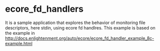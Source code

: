 ecore_fd_handlers
=================

It is a sample application that explores the behavior of monitoring file descriptors, here stdin, using ecore fd handlres. This example is based on the example in http://docs.enlightenment.org/auto/ecore/ecore_fd_handler_example_8c-example.html